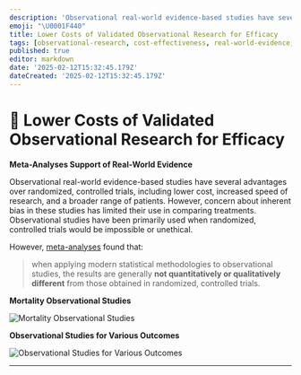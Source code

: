 ```yaml
---
description: 'Observational real-world evidence-based studies have several advantages over randomized, controlled trials, including lower cost, increased speed of research, and a broader range of patients.'
emoji: "\U0001F440"
title: Lower Costs of Validated Observational Research for Efficacy
tags: [observational-research, cost-effectiveness, real-world-evidence, meta-analyses, clinical-studies]
published: true
editor: markdown
date: '2025-02-12T15:32:45.179Z'
dateCreated: '2025-02-12T15:32:45.179Z'
---
```


# 👀 Lower Costs of Validated Observational Research for Efficacy

**Meta-Analyses Support of Real-World Evidence**

Observational real-world evidence-based studies have several advantages over randomized, controlled trials, including lower cost, increased speed of research, and a broader range of patients. However, concern about inherent bias in these studies has limited their use in comparing treatments. Observational studies have been primarily used when randomized, controlled trials would be impossible or unethical.

However, [meta-analyses](https://www.nejm.org/doi/full/10.1056/NEJM200006223422506) found that:

> when applying modern statistical methodologies to observational studies, the results are generally **not quantitatively or qualitatively different** from those obtained in randomized, controlled trials.

**Mortality Observational Studies**

![Mortality Observational Studies](https://static.crowdsourcingcures.org/dfda/assets/observational-vs-randomized-effect-sizes.png)

**Observational Studies for Various Outcomes**

![Observational Studies for Various Outcomes](https://static.crowdsourcingcures.org/dfda/assets/observational-vs-randomized-trial-effect-sizes.png)

****
